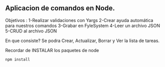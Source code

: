 ## Aplicacion de comandos en Node.

Objetivos :
1-Realizar validaciones con Yargs
2-Crear ayuda automática para nuestros comandos
3-Grabar en FyleSystem
4-Leer un archivo JSON
5-CRUD al archivo JSON

En que consiste?
Se podra Crear, Actualizar, Borrar y Ver la lista de tareas.

Recordar de INSTALAR los paquetes de node

```
npm install
```
